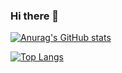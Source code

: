 ### Hi there 👋

[![Anurag's GitHub stats](https://github-readme-stats.vercel.app/api?username=IhorKytsak)](https://github.com/anuraghazra/github-readme-stats&hide=stars&count_private=true&show_icons=true&theme=transparent)

[![Top Langs](https://github-readme-stats.vercel.app/api/top-langs/?username=IhorKytsak)](https://github.com/anuraghazra/github-readme-stats&layout=compact)

